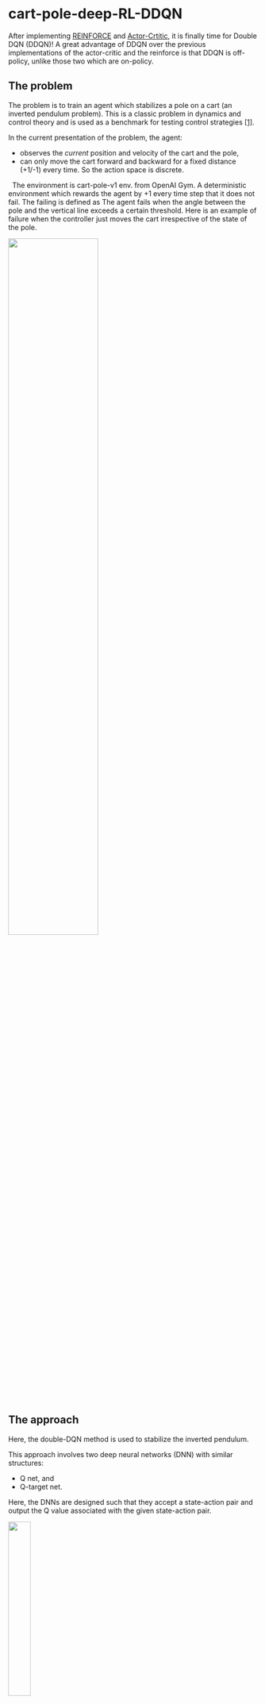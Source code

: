 # cart-pole-deep-RL-DDQN

After implementing [REINFORCE](https://github.com/nima-siboni/simplest-world-REINFORCE) and [Actor-Crtitic](https://github.com/nima-siboni/cart-pole-deep-RL-actor-critic), it is finally time for Double DQN (DDQN)! A great advantage of DDQN over the previous implementations of the actor-critic and the reinforce is that DDQN is off-policy, unlike those two which are on-policy.

## The problem

The problem is to train an agent which stabilizes a pole on a cart (an inverted pendulum problem). This is a classic problem in dynamics and control theory and is used as a benchmark for testing control strategies [[1]](https://en.wikipedia.org/wiki/Inverted_pendulum#:~:text=An%20inverted%20pendulum%20is%20a,additional%20help%20will%20fall%20over).

In the current presentation of the problem, the agent:
- observes the *current* position and velocity of the cart and the pole, 
- can only move the cart forward and backward for a fixed distance (+1/-1) every time. So the action space is discrete.


 
The environment is cart-pole-v1 env. from OpenAI Gym. A deterministic environment which rewards the agent by +1 every time step that it does not fail. The failing is defined as The agent fails when the angle between the pole and the vertical line exceeds a certain threshold. Here is an example of failure when the controller just moves the cart irrespective of the state of the pole.


<img src="./performance-and-animations/animations/not-trained/animation.gif" width="60%">


## The approach

Here, the double-DQN method is used to stabilize the inverted pendulum.

This approach involves two deep neural networks (DNN) with similar structures:
- Q net, and
- Q-target net.

Here, the DNNs are designed such that they accept a state-action pair and output the Q value associated with the given state-action pair.

<img src="./statics/Q_and_Qt.png" width="30%">


## Results

Here, before getting into the details of training of the agents, the performance of the trained agent is shown. 

First, we show a full episode of the agent's behavior, in the environment in which it is trained (i.e. where there is no random perturbations from the ambient). This is for an agent which has reached the maximum performance. We also show quantitatively how the performance is improved as the number of training rounds increases.

Next, we put the agent in a more realistic environment, e.g. where there is a random noise acting on the agent. How well an agent does in an environment which is not its training environment is an important question for real world applications of the RL.

### In absence of random perturbations
Let's first start with a visual demonstration of an episode of a trained agent, as shown here. One can qualitatively see the improvement of the agent in stabilizing the pole.

<img src="./performance-and-animations/animations/trained/animation.gif" width="60%">


One can quantify the *performance* of the agent simply as the duration of the time interval over which it holds the pole before failing. In the following figure, we showed the performance for each episode and also the averaged performance for each policy iteration step. In this case, the data from 60 episodes are used for each policy iteration step.

<img src="./performance-and-animations/results.png" width="60%" rotate='90'>

The maximum performance is limited to 200 steps as this is set by the cart-pole environment of OpenAI Gym as a limit.

### In presence of random perturbations

We also test the agent in presence of random perturbations. Here, we add "wind" which is blowing randomly and leads to a change in the angle of the pole. An instance of such an experiment is presented here, where the color of the background changes as the wind blows. One can observe that although the agent is trained in absence of the wind, it still performs reasonably well in the presence of the wind.

<img src="./performance-and-animations/animations/trained-windy/animation.gif" width="60%">

The windy experiments can be performed using ```simulator-windy.py```. The strength of the wind and its period can be changed by ```wind_power``` and ```wind_period``` variables in the script.


## Requirements
Besides the python3.6 and pip3

* gym==0.17.2
* keras
* numpy
* random2
* tensorflow==2.2.0
* sys-os (only for simulations)

```
pip3 install -r requirements.txt
```
## Usage

To execute the experiment loops and the learning one can run:
```
python3 experience-and-learn.py
```
This script runs experiments for a random policy and improves it. 

To use the simulator for sampling the not/trained agent, run

```
python3 simulator.py
```

## The code structure

The main program is organized in the following way:
* **initialization**: creating the agent with random initial weights/biases. Setting up the environment.

* **filling up the replay buffer**: 

  The simulation is run with the initial random policy for a number of episodes, and the events of all episodes are saved in the replay buffer. Each *event* is a tuple of 
  
  <img src="https://latex.codecogs.com/gif.latex?(s,~a,~r~,~s',~done)" /> 

  where *s* is the current state, *a* is the taken action, *r* is the obtained reward for *(s, a)*, *s'* is the state after taking the action, and *done* indicates whether the end of the episode is reached or not.
  
  Each episode is simulated in the following manner:
  
  **(1)** a random initial state is assigned to the *state* variable,

  **(2)** given the *state*, an action (*a*) is chosen using the policy,

  **(3)** the action *a* is given to the environment, and the environment returns the new state, the reward, and a signal indicating the end of the episode.
  
  **(4)** if the process is not ended, the new state is assigned to the variable *state* and the execution continues to step **(2)** . 

This process is repeated for a number of episodes and all the data are gathered in an instance of the class *History*. 

One should note that the events can come from any policy, as the DDQN is an off-policy method. Nevertheless, a policy which is highly exploratory is preferable as the agent benefits from learning from diverse experiences.

* **learning** : After sampling based on the policy, the obtained data is used to train the DNNs. The train the agent, 

  **(1)** first a random batch is taken from the replay buffer.
  
  **(2)** using the events of the batch the Q-net is trained to fit the Q-values estimated by the Q-target network (this is DQN, and in DDQN there is a small change here, which is introduced to decrease the overestimation of the Q-values). After finishing this step, the algorithm loops back to the step **(1)**. This procedure continues for a fixed number times.
  
  **(3)** After looping over **(1)** and **(2)**, we go back and collect one more episode and add it to the buffer. If the replay buffer has reached its maximum size, some of the old events are deleted (based on first in, first out) and the new events are included. This step is repeated a number of times, where for each time, a complete set of repetition for steps **(1)** and **(2)** are carried out.
  
  **(4)** Finally, the policy with which the experiences are done is changed. After changing the policy, we repeat the whole process from the step **(1)**.
  
The algorithm above is shown best by the following DQN sudo code:
 <img src="./statics/DDQN.png" width="80%" /> 
 
from the [Deep RL course](http://rail.eecs.berkeley.edu/deeprlcourse/) by S. Levin. 

On changing the policy (step 4): In our implementation, this is done by assigning the learned Q-network to the Q-target network, and then using the Q value predictions of this network with epsilon greedy as the exploring policy. This is not a unique choice and one has the freedom of choosing any policy. This freedom is due to the off-policy nature of the DQN (and also DDQN). Nevertheless it might be a good idea to somehow involve the learned information into the policy.

